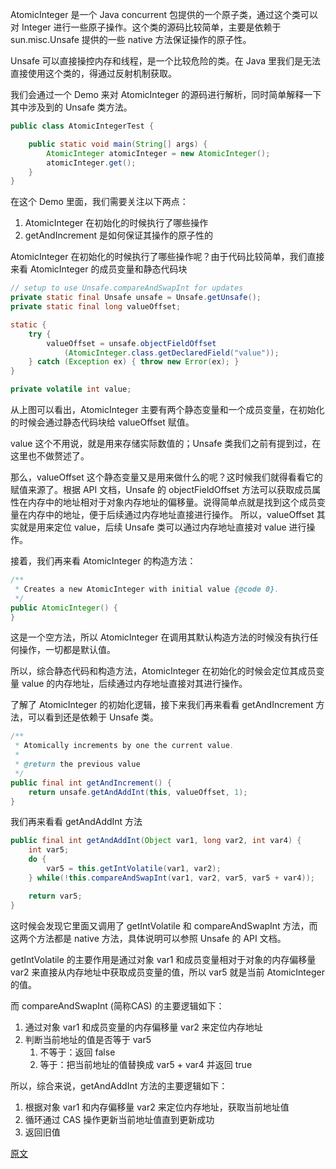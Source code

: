 
AtomicInteger 是一个 Java concurrent 包提供的一个原子类，通过这个类可以对 Integer 进行一些原子操作。这个类的源码比较简单，主要是依赖于 sun.misc.Unsafe 提供的一些 native 方法保证操作的原子性。

Unsafe 可以直接操控内存和线程，是一个比较危险的类。在 Java 里我们是无法直接使用这个类的，得通过反射机制获取。

我们会通过一个 Demo 来对 AtomicInteger 的源码进行解析，同时简单解释一下其中涉及到的 Unsafe 类方法。
```java
public class AtomicIntegerTest {

	public static void main(String[] args) {
		AtomicInteger atomicInteger = new AtomicInteger();
		atomicInteger.get();
	}
}
```
在这个 Demo 里面，我们需要关注以下两点：

1. AtomicInteger 在初始化的时候执行了哪些操作
1. getAndIncrement 是如何保证其操作的原子性的

AtomicInteger 在初始化的时候执行了哪些操作呢？由于代码比较简单，我们直接来看 AtomicInteger 的成员变量和静态代码块
```java
// setup to use Unsafe.compareAndSwapInt for updates
private static final Unsafe unsafe = Unsafe.getUnsafe();
private static final long valueOffset;

static {
    try {
        valueOffset = unsafe.objectFieldOffset
            (AtomicInteger.class.getDeclaredField("value"));
    } catch (Exception ex) { throw new Error(ex); }
}

private volatile int value;
```
从上图可以看出，AtomicInteger 主要有两个静态变量和一个成员变量，在初始化的时候会通过静态代码块给 valueOffset 赋值。

value 这个不用说，就是用来存储实际数值的；Unsafe 类我们之前有提到过，在这里也不做赘述了。

那么，valueOffset 这个静态变量又是用来做什么的呢？这时候我们就得看看它的赋值来源了。根据 API 文档，Unsafe 的 objectFieldOffset 方法可以获取成员属性在内存中的地址相对于对象内存地址的偏移量。说得简单点就是找到这个成员变量在内存中的地址，便于后续通过内存地址直接进行操作。
所以，valueOffset 其实就是用来定位 value，后续 Unsafe 类可以通过内存地址直接对 value 进行操作。

接着，我们再来看 AtomicInteger 的构造方法：
```java
/**
 * Creates a new AtomicInteger with initial value {@code 0}.
 */
public AtomicInteger() {
}
```
这是一个空方法，所以 AtomicInteger 在调用其默认构造方法的时候没有执行任何操作，一切都是默认值。

所以，综合静态代码和构造方法，AtomicInteger 在初始化的时候会定位其成员变量 value 的内存地址，后续通过内存地址直接对其进行操作。

了解了 AtomicInteger 的初始化逻辑，接下来我们再来看看 getAndIncrement 方法，可以看到还是依赖于 Unsafe 类。
```java
/**
 * Atomically increments by one the current value.
 *
 * @return the previous value
 */
public final int getAndIncrement() {
    return unsafe.getAndAddInt(this, valueOffset, 1);
}
```
我们再来看看 getAndAddInt 方法
```java
public final int getAndAddInt(Object var1, long var2, int var4) {
    int var5;
    do {
        var5 = this.getIntVolatile(var1, var2);
    } while(!this.compareAndSwapInt(var1, var2, var5, var5 + var4));

    return var5;
}
```
这时候会发现它里面又调用了 getIntVolatile 和 compareAndSwapInt 方法，而这两个方法都是 native 方法，具体说明可以参照 Unsafe 的 API 文档。

getIntVolatile 的主要作用是通过对象 var1 和成员变量相对于对象的内存偏移量 var2 来直接从内存地址中获取成员变量的值，所以 var5 就是当前 AtomicInteger 的值。

而 compareAndSwapInt (简称CAS) 的主要逻辑如下：

1. 通过对象 var1 和成员变量的内存偏移量 var2 来定位内存地址
1. 判断当前地址的值是否等于 var5
    1. 不等于：返回 false
    1. 等于：把当前地址的值替换成 var5 + var4 并返回 true

所以，综合来说，getAndAddInt 方法的主要逻辑如下：

1. 根据对象 var1 和内存偏移量 var2 来定位内存地址，获取当前地址值
1. 循环通过 CAS 操作更新当前地址值直到更新成功
1. 返回旧值

[原文](https://zhuanlan.zhihu.com/p/37302263)